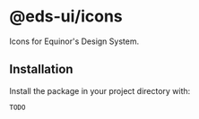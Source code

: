 # @eds-ui/icons

Icons for Equinor's Design System.

## Installation

Install the package in your project directory with:

```sh
TODO
```